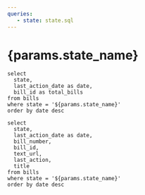 ```yaml
---
queries:
   - state: state.sql
---
```


# {params.state_name}

```bills
select
  state,
  last_action_date as date,
  bill_id as total_bills
from bills
where state = '${params.state_name}'
order by date desc
```

```all_bills
select
  state,
  last_action_date as date,
  bill_number,
  bill_id,
  text_url,
  last_action,
  title
from bills
where state = '${params.state_name}'
order by date desc
```

<LineChart
   data={bills}
   x=date
   y=total_bills
   title="Period Care Bills"
   subtitle="12 Month Rolling Total"
/>


<DataTable data={all_bills} rows=all>
<Column id=date/>
<Column id=bill_number/>
<Column id=title/>
<Column id=last_action/>
<Column id=text_url/>
</DataTable>


